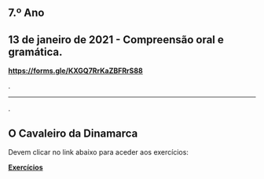 ## 7.º Ano

## 13 de janeiro de 2021 - Compreensão oral e gramática.

<a href="https://forms.gle/KXGQ7RrKaZBFRrS88" target="_blank" rel="noopener noreferrer"><b>https://forms.gle/KXGQ7RrKaZBFRrS88</b></a>

.

<hr>

.

## O Cavaleiro da Dinamarca

Devem clicar no link abaixo para aceder aos exercícios:

<a href="https://carlasagomes.github.io/amareleja/cavaleiro-dinamarca.htm" target="_blank" rel="noopener noreferrer"><b>Exercícios</b></a>
